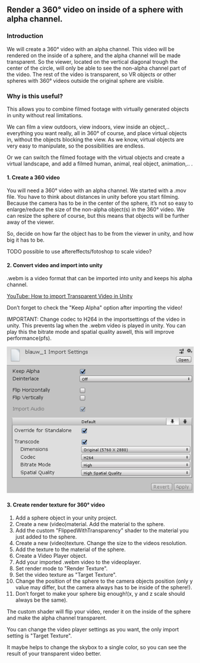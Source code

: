 ## Render a 360° video on inside of a sphere with alpha channel.

### Introduction
We will create a 360° video with an alpha channel. This video will be rendered on the inside of a sphere, and the alpha channel will be made transparent. So the viewer, located on the vertical diagonal trough the center of the circle, will only be able to see the non-alpha channel part of the video. The rest of the video is transparent, so VR objects or other spheres with 360° videos outside the original sphere are visible.

### Why is this useful?
This allows you to combine filmed footage with virtually generated objects in unity without real limitations.

We can film a view outdoors, view indoors, view inside an object,.. everything you want really, all in 360° of course, and place virtual objects in, without the objects blocking the view. As we know, virtual objects are very easy to manipulate, so the possibilities are endless.

Or we can switch the filmed footage with the virtual objects and create a virtual landscape, and add a filmed human, animal, real object, animation,.. . 


#### 1. Create a 360 video
You will need a 360° video with an alpha channel. We started with a .mov file. You  have to think about distances in unity before you start filming. 
Because the camera has to be in the center of the sphere, it’s not so easy to enlarge/reduce the size of the non-alpha object(s) in the 360° video. We can resize the sphere of course, but this means that objects will be further away of the viewer.

So, decide on how far the object has to be from the viewer in unity, and how big it has to be.

TODO possible to use aftereffects/fotoshop to scale video?

#### 2. Convert video and import into unity
.webm is a video format that can be imported into unity and keeps his alpha channel.

[YouTube: How to import Transparent Video in Unity](https://www.youtube.com/watch?v=rlC95aTKzm0)

Don’t forget to check the "Keep Alpha" option after importing the video!

IMPORTANT: Change codec to H264 in the importsettings of the video in unity. 
This prevents lag when the .webm video is played in unity. You can play this the bitrate mode and spatial quality aswell, 
this will improve performance(pfs).

![alt text](https://github.com/RobbeVermeire/BachelorClass2018/blob/master/Images/VideoImportSettings.png)

#### 3. Create render texture for 360° video

1. Add a sphere object in your unity project.
2. Create a new (video)material. Add the material to the sphere.
3. Add the custom "FlippedWithTransparency" shader to the material you just added to the sphere.
4. Create a new (video)texture. Change the size to the videos resolution.
5. Add the texture to the material of the sphere.
6. Create a Video Player object.
7. Add your imported .webm video to the videoplayer.
8. Set render mode to "Render Texture".
9. Set the video texture as "Target Texture".
10. Change the position of the sphere to the camera objects position (only y value may differ, but the camera always has to be inside of the sphere!).
11. Don’t forget to make your sphere big enough!(x, y and z scale should always be the same).

The custom shader will flip your video, render it on the inside of the sphere and make the alpha channel transparent.

You can change the video player settings as you want, the only import setting is "Target Texture". 

It maybe helps to change the skybox to a single color, so you can see the result of your transparent video better.

